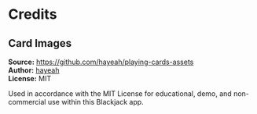 # Credits

## Card Images

**Source:** https://github.com/hayeah/playing-cards-assets  
**Author:** [hayeah](https://github.com/hayeah)  
**License:** MIT

Used in accordance with the MIT License for educational, demo, and non-commercial use within this Blackjack app.
